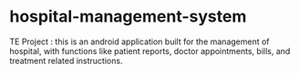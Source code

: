 # hospital-management-system
TE Project : this is an android application built for the management of hospital, with functions like patient reports, doctor appointments, bills, and treatment related instructions.
